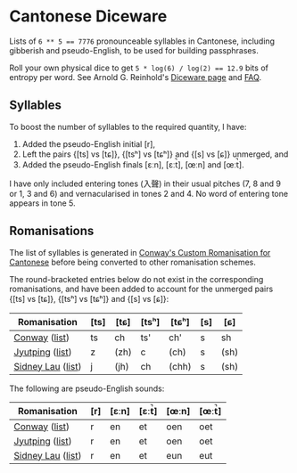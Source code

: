 # Cantonese Diceware

Lists of `6 ** 5 == 7776` pronounceable syllables in Cantonese,
including gibberish and pseudo-English, to be used for building passphrases.

Roll your own physical dice to get
`5 * log(6) / log(2) == 12.9` bits of entropy per word.
See Arnold G. Reinhold's [Diceware page][d] and [FAQ][df].

## Syllables

To boost the number of syllables to the required quantity, I have:

1. Added the pseudo-English initial [r],
2. Left the pairs {[ts] vs [tɕ]}, {[tsʰ] vs [tɕʰ]} and {[s] vs [ɕ]} unmerged,
   and
3. Added the pseudo-English finals [ɛːn], [ɛːt̚], [œːn] and [œːt̚].

I have only included entering tones (入聲) in their usual pitches
(7, 8 and 9 or 1, 3 and 6) and vernacularised in tones 2 and 4.
No word of entering tone appears in tone 5.

## Romanisations

The list of syllables is generated in
[Conway's Custom Romanisation for Cantonese][ccr]
before being converted to other romanisation schemes.

The round-bracketed entries below do not exist
in the corresponding romanisations, and have been added to account for
the unmerged pairs {[ts] vs [tɕ]}, {[tsʰ] vs [tɕʰ]} and {[s] vs [ɕ]}:

| Romanisation | [ts] | [tɕ] | [tsʰ] | [tɕʰ] | [s] | [ɕ] |
| --- | --- | --- | --- | --- | --- | --- |
| [Conway][ccr] ([list][lc]) | ts | ch | ts' | ch' | s | sh |
| [Jyutping][jtp] ([list][lj]) | z | (zh) | c | (ch) | s | (sh) |
| [Sidney Lau][sl] ([list][ls]) | j | (jh) | ch | (chh) | s | (sh) |

The following are pseudo-English sounds:

| Romanisation | [r] | [ɛːn] | [ɛːt̚] | [œːn] | [œːt̚]
| --- | --- | --- | --- | --- | --- |
| [Conway][ccr] ([list][lc]) | r | en | et | oen | oet |
| [Jyutping][jtp] ([list][lj]) | r | en | et | oen | oet |
| [Sidney Lau][sl] ([list][ls]) | r | en | et | eun | eut |

[ccr]: https://yawnoc.github.io/pages/conway-cantonese-romanisation.html
[d]: http://world.std.com/~reinhold/diceware.html
[df]: http://world.std.com/%7Ereinhold/dicewarefaq.html
[jtp]: https://www.lshk.org/jyutping
[sl]: http://sidneylau.com/
[lc]: cantonese-diceware-conway.txt
[lj]: cantonese-diceware-jyutping.txt
[ls]: cantonese-diceware-sidney_lau.txt
